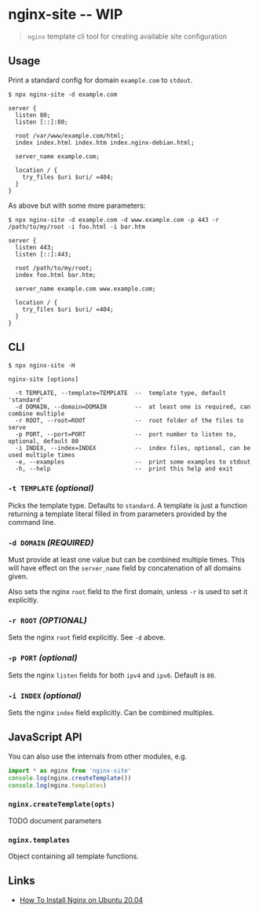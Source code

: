 # nginx-site -- WIP

> `nginx` template cli tool for creating available site configuration

## Usage

Print a standard config for domain `example.com` to `stdout`.

```
$ npx nginx-site -d example.com

server {
  listen 80;
  listen [::]:80;

  root /var/www/example.com/html;
  index index.html index.htm index.nginx-debian.html;

  server_name example.com;

  location / {
    try_files $uri $uri/ =404;
  }
}

```

As above but with some more parameters:

```
$ npx nginx-site -d example.com -d www.example.com -p 443 -r /path/to/my/root -i foo.html -i bar.htm

server {
  listen 443;
  listen [::]:443;

  root /path/to/my/root;
  index foo.html bar.htm;

  server_name example.com www.example.com;

  location / {
    try_files $uri $uri/ =404;
  }
}

```

## CLI

```
$ npx nginx-site -H
```

```
nginx-site [options]

  -t TEMPLATE, --template=TEMPLATE  --  template type, default 'standard'
  -d DOMAIN, --domain=DOMAIN        --  at least one is required, can combine multiple
  -r ROOT, --root=ROOT              --  root folder of the files to serve
  -p PORT, --port=PORT              --  port number to listen to, optional, default 80
  -i INDEX, --index=INDEX           --  index files, optional, can be used multiple times
  -e, --examples                    --  print some examples to stdout
  -h, --help                        --  print this help and exit
```

### `-t TEMPLATE` _(optional)_

Picks the template type. Defaults to `standard`. A template is just a function returning a template literal filled in from parameters provided by the command line.

### `-d DOMAIN` _(REQUIRED)_

Must provide at least one value but can be combined multiple times. This will have effect on the `server_name` field by concatenation of all domains given.

Also sets the nginx `root` field to the first domain, unless `-r` is used to set it explicitly.

### `-r ROOT` _(OPTIONAL)_

Sets the nginx `root` field explicitly. See `-d` above.

### `-p PORT` _(optional)_

Sets the nginx `listen` fields for both `ipv4` and `ipv6`. Default is `80`.

### `-i INDEX` _(optional)_

Sets the nginx `index` field explicitly. Can be combined multiples.

## JavaScript API

You can also use the internals from other modules, e.g.

```js
import * as nginx from 'nginx-site'
console.log(nginx.createTemplate())
console.log(nginx.templates)
```

### `nginx.createTemplate(opts)`

TODO document parameters

### `nginx.templates`

Object containing all template functions.

## Links

* [How To Install Nginx on Ubuntu 20.04](https://www.digitalocean.com/community/tutorials/how-to-install-nginx-on-ubuntu-20-04)
